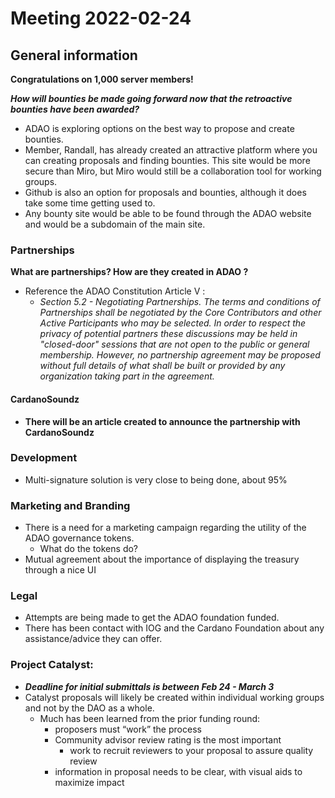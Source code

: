 # Meeting 2022-02-24

## General information

**Congratulations on 1,000 server members!**

**_How will bounties be made going forward now that the retroactive bounties have been awarded?_**
- ADAO is exploring options on the best way to propose and create bounties.
- Member, Randall, has already created an attractive platform where you can creating proposals and finding bounties.  This site would be more secure than Miro, but Miro would still be a collaboration tool for working groups. 
- Github is also an option for proposals and bounties, although it does take some time getting used to.
- Any bounty site would be able to be found through the ADAO website and would be a subdomain of the main site. 


### Partnerships

**What are partnerships? How are they created in ADAO ?**
- Reference the ADAO Constitution Article V : 
    - _Section 5.2 - Negotiating Partnerships. The terms and conditions of Partnerships shall be negotiated by the Core Contributors and other Active Participants who may be selected. In order to respect the privacy of potential partners these discussions may be held in "closed-door" sessions that are not open to the public or general membership. However, no partnership agreement may be proposed without full details of what shall be built or provided by any organization taking part in the agreement._


#### CardanoSoundz
* **There will be an article created to announce the partnership with CardanoSoundz**


### Development
* Multi-signature solution is very close to being done, about 95%

### Marketing and Branding
* There is a need for a marketing campaign regarding the utility of the ADAO governance tokens. 
  * What do the tokens do? 
* Mutual agreement about the importance of displaying the treasury through a nice UI

### Legal 
* Attempts are being made to get the ADAO foundation funded. 
* There has been contact with IOG and the Cardano Foundation about any assistance/advice they can offer. 


### Project Catalyst: 
* **_Deadline for initial submittals is between Feb 24 - March 3_**
* Catalyst proposals will likely be created within individual working groups and not by the DAO as a whole. 
    - Much has been learned from the prior funding round:
        - proposers must “work” the process
        - Community advisor review rating is the most important 
          - work to recruit reviewers to your proposal to assure quality review
        - information in proposal needs to be clear, with visual aids to maximize impact

